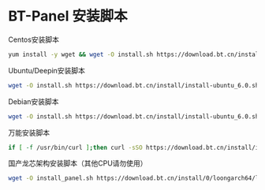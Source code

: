 # BT-Panel 安装脚本
Centos安装脚本
```bash
yum install -y wget && wget -O install.sh https://download.bt.cn/install/install_6.0.sh && sh install.sh ed8484bec
```

Ubuntu/Deepin安装脚本
```bash
wget -O install.sh https://download.bt.cn/install/install-ubuntu_6.0.sh && sudo bash install.sh ed8484bec
```

Debian安装脚本
```bash
wget -O install.sh https://download.bt.cn/install/install-ubuntu_6.0.sh && bash install.sh ed8484bec
```
万能安装脚本
```bash
if [ -f /usr/bin/curl ];then curl -sSO https://download.bt.cn/install/install_panel.sh;else wget -O install_panel.sh https://download.bt.cn/install/install_panel.sh;fi;bash install_panel.sh ed8484bec
```
国产龙芯架构安装脚本（其他CPU请勿使用）
```bash
wget -O install_panel.sh https://download.bt.cn/install/0/loongarch64/loongarch64_install_panel.sh && bash install_panel.sh ed8484bec
```